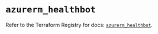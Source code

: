 # `azurerm_healthbot`

Refer to the Terraform Registry for docs: [`azurerm_healthbot`](https://registry.terraform.io/providers/hashicorp/azurerm/3.108.0/docs/resources/healthbot).
